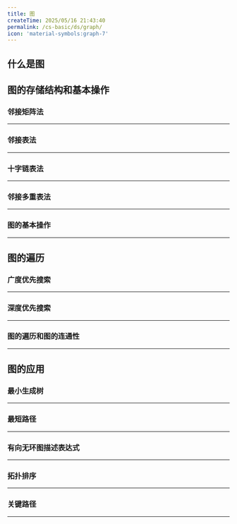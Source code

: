 ```yaml
---
title: 图
createTime: 2025/05/16 21:43:40
permalink: /cs-basic/ds/graph/
icon: 'material-symbols:graph-7'
---
```


## **什么是图**

## **图的存储结构和基本操作**

### **邻接矩阵法**
---

### **邻接表法**
---

### **十字链表法**
---

### **邻接多重表法**
---

### **图的基本操作**
---

## **图的遍历**

### **广度优先搜索**
---

### **深度优先搜索**
---

### **图的遍历和图的连通性**
---

## **图的应用**

### **最小生成树**
---

### **最短路径**
---

### **有向无环图描述表达式**
---

### **拓扑排序**
---

### **关键路径**
---